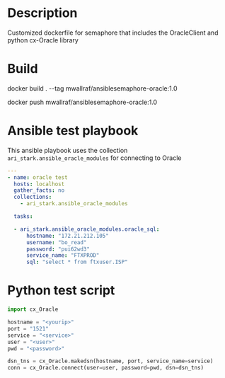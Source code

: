 # Description

Customized dockerfile for semaphore that includes the OracleClient and python cx-Oracle library


# Build

docker build . --tag mwallraf/ansiblesemaphore-oracle:1.0

docker push mwallraf/ansiblesemaphore-oracle:1.0



# Ansible test playbook
This ansible playbook uses the collection ```ari_stark.ansible_oracle_modules``` for connecting to Oracle

```yaml
---
- name: oracle test
  hosts: localhost
  gather_facts: no
  collections:
    - ari_stark.ansible_oracle_modules

  tasks:

  - ari_stark.ansible_oracle_modules.oracle_sql:
      hostname: "172.21.212.105"
      username: "bo_read"
      password: "pui62wd3"
      service_name: "FTXPROD"
      sql: "select * from ftxuser.ISP"
```



# Python test script

```python
import cx_Oracle

hostname = "<yourip>"
port = "1521"
service = "<service>"
user = "<user>"
pwd = "<password>"

dsn_tns = cx_Oracle.makedsn(hostname, port, service_name=service)
conn = cx_Oracle.connect(user=user, password=pwd, dsn=dsn_tns)
```
